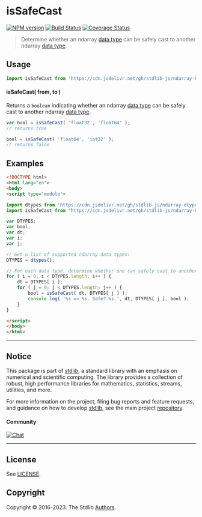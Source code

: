 <!--

@license Apache-2.0

Copyright (c) 2018 The Stdlib Authors.

Licensed under the Apache License, Version 2.0 (the "License");
you may not use this file except in compliance with the License.
You may obtain a copy of the License at

   http://www.apache.org/licenses/LICENSE-2.0

Unless required by applicable law or agreed to in writing, software
distributed under the License is distributed on an "AS IS" BASIS,
WITHOUT WARRANTIES OR CONDITIONS OF ANY KIND, either express or implied.
See the License for the specific language governing permissions and
limitations under the License.

-->

# isSafeCast

[![NPM version][npm-image]][npm-url] [![Build Status][test-image]][test-url] [![Coverage Status][coverage-image]][coverage-url] <!-- [![dependencies][dependencies-image]][dependencies-url] -->

> Determine whether an ndarray [data type][@stdlib/ndarray/dtypes] can be safely cast to another ndarray [data type][@stdlib/ndarray/dtypes].

<!-- Section to include introductory text. Make sure to keep an empty line after the intro `section` element and another before the `/section` close. -->

<section class="intro">

</section>

<!-- /.intro -->

<!-- Package usage documentation. -->



<section class="usage">

## Usage

```javascript
import isSafeCast from 'https://cdn.jsdelivr.net/gh/stdlib-js/ndarray-base-assert-is-safe-data-type-cast@esm/index.mjs';
```

#### isSafeCast( from, to )

Returns a `boolean` indicating whether an ndarray [data type][@stdlib/ndarray/dtypes] can be safely cast to another ndarray [data type][@stdlib/ndarray/dtypes].

```javascript
var bool = isSafeCast( 'float32', 'float64' );
// returns true

bool = isSafeCast( 'float64', 'int32' );
// returns false
```

</section>

<!-- /.usage -->

<!-- Package usage notes. Make sure to keep an empty line after the `section` element and another before the `/section` close. -->

<section class="notes">

</section>

<!-- /.notes -->

<!-- Package usage examples. -->

<section class="examples">

## Examples

<!-- eslint no-undef: "error" -->

```html
<!DOCTYPE html>
<html lang="en">
<body>
<script type="module">

import dtypes from 'https://cdn.jsdelivr.net/gh/stdlib-js/ndarray-dtypes@esm/index.mjs';
import isSafeCast from 'https://cdn.jsdelivr.net/gh/stdlib-js/ndarray-base-assert-is-safe-data-type-cast@esm/index.mjs';

var DTYPES;
var bool;
var dt;
var i;
var j;

// Get a list of supported ndarray data types:
DTYPES = dtypes();

// For each data type, determine whether one can safely cast to another data type...
for ( i = 0; i < DTYPES.length; i++ ) {
    dt = DTYPES[ i ];
    for ( j = 0; j < DTYPES.length; j++ ) {
        bool = isSafeCast( dt, DTYPES[ j ] );
        console.log( '%s => %s. Safe? %s.', dt, DTYPES[ j ], bool );
    }
}

</script>
</body>
</html>
```

</section>

<!-- /.examples -->

<!-- Section to include cited references. If references are included, add a horizontal rule *before* the section. Make sure to keep an empty line after the `section` element and another before the `/section` close. -->

<section class="references">

</section>

<!-- /.references -->

<!-- Section for related `stdlib` packages. Do not manually edit this section, as it is automatically populated. -->

<section class="related">

</section>

<!-- /.related -->

<!-- Section for all links. Make sure to keep an empty line after the `section` element and another before the `/section` close. -->


<section class="main-repo" >

* * *

## Notice

This package is part of [stdlib][stdlib], a standard library with an emphasis on numerical and scientific computing. The library provides a collection of robust, high performance libraries for mathematics, statistics, streams, utilities, and more.

For more information on the project, filing bug reports and feature requests, and guidance on how to develop [stdlib][stdlib], see the main project [repository][stdlib].

#### Community

[![Chat][chat-image]][chat-url]

---

## License

See [LICENSE][stdlib-license].


## Copyright

Copyright &copy; 2016-2023. The Stdlib [Authors][stdlib-authors].

</section>

<!-- /.stdlib -->

<!-- Section for all links. Make sure to keep an empty line after the `section` element and another before the `/section` close. -->

<section class="links">

[npm-image]: http://img.shields.io/npm/v/@stdlib/ndarray-base-assert-is-safe-data-type-cast.svg
[npm-url]: https://npmjs.org/package/@stdlib/ndarray-base-assert-is-safe-data-type-cast

[test-image]: https://github.com/stdlib-js/ndarray-base-assert-is-safe-data-type-cast/actions/workflows/test.yml/badge.svg?branch=main
[test-url]: https://github.com/stdlib-js/ndarray-base-assert-is-safe-data-type-cast/actions/workflows/test.yml?query=branch:main

[coverage-image]: https://img.shields.io/codecov/c/github/stdlib-js/ndarray-base-assert-is-safe-data-type-cast/main.svg
[coverage-url]: https://codecov.io/github/stdlib-js/ndarray-base-assert-is-safe-data-type-cast?branch=main

<!--

[dependencies-image]: https://img.shields.io/david/stdlib-js/ndarray-base-assert-is-safe-data-type-cast.svg
[dependencies-url]: https://david-dm.org/stdlib-js/ndarray-base-assert-is-safe-data-type-cast/main

-->

[chat-image]: https://img.shields.io/gitter/room/stdlib-js/stdlib.svg
[chat-url]: https://app.gitter.im/#/room/#stdlib-js_stdlib:gitter.im

[stdlib]: https://github.com/stdlib-js/stdlib

[stdlib-authors]: https://github.com/stdlib-js/stdlib/graphs/contributors

[umd]: https://github.com/umdjs/umd
[es-module]: https://developer.mozilla.org/en-US/docs/Web/JavaScript/Guide/Modules

[deno-url]: https://github.com/stdlib-js/ndarray-base-assert-is-safe-data-type-cast/tree/deno
[umd-url]: https://github.com/stdlib-js/ndarray-base-assert-is-safe-data-type-cast/tree/umd
[esm-url]: https://github.com/stdlib-js/ndarray-base-assert-is-safe-data-type-cast/tree/esm
[branches-url]: https://github.com/stdlib-js/ndarray-base-assert-is-safe-data-type-cast/blob/main/branches.md

[stdlib-license]: https://raw.githubusercontent.com/stdlib-js/ndarray-base-assert-is-safe-data-type-cast/main/LICENSE

[@stdlib/ndarray/dtypes]: https://github.com/stdlib-js/ndarray-dtypes/tree/esm

</section>

<!-- /.links -->
